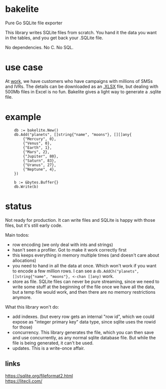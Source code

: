# bakelite

Pure Go SQLite file exporter

This library writes SQLite files from scratch. You hand it the data you want in
the tables, and you get back your .SQLite file.  

No dependencies. No C. No SQL.


# use case

At [work](https://www.engagespark.com), we have customers who have campaigns
with millions of SMSs and IVRs. The details can be downloaded as an
[.XLSX](https://github.com/alicebob/streamxlsx) file, but dealing with 500Mb
files in Excel is no fun. Bakelite gives a light way to generate a .sqlite
file.


# example

```
    db := bakelite.New()
    db.Add("planets", []string{"name", "moons"}, [][]any{
        {"Mercury", 0},
        {"Venus", 0},
        {"Earth", 1},
        {"Mars", 2},
        {"Jupiter", 80},
        {"Saturn", 83},
        {"Uranus", 27},
        {"Neptune", 4},
    })

    b := &bytes.Buffer{}
    db.Write(b)
```


# status

Not ready for production. It can write files and SQLite is
happy with those files, but it's still early code.

Main todos:
  - row encoding (we only deal with ints and strings)
  - hasn't seen a profiler. Got to make it work correctly first
  - this keeps everything in memory multiple times (and doesn't care about allocations)
  - you need to hand in all the data at once. Which won't work if you want to
    encode a few million rows. I can see a `db.AddCh("planets", []string{"name", "moons"}, <-chan []any)` work.
  - store as file. SQLite files can never be pure streaming, since we need to
    write some stuff at the beginning of the file once we have all the data,
    but a temp file would work, and then there are no memory restrictions anymore.

What this library won't do:
  - add indexes. (but every row gets an internal "row id", which we could
    expose as "integer primary key" data type, since sqlite uses the rowid for
    those)
  - concurrency. This library generates the file, which you can then save and
    use concurrently, as any normal sqlite database file. But while the file is
    being generated, it can't be used.
  - updates. This is a write-once affair.


## links

https://sqlite.org/fileformat2.html  
https://litecli.com/  
